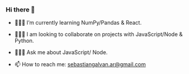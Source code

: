 ### Hi there 👋
<!-- **SebasGalvan/SebasGalvan** is a ✨ _special_ ✨ repository because its `README.md` (this file) appears on your GitHub profile. -->

<!-- - 📗 I am currently working on a book app -->
- 👨🏻‍💻 I’m currently learning NumPy/Pandas & React.
- 👨🏻‍🌾 I am looking to collaborate on projects with JavaScript/Node & Python.

- 👨🏻‍🏫 Ask me about JavaScript/ Node.
- 📫 How to reach me: sebastiangalvan.ar@gmail.com
